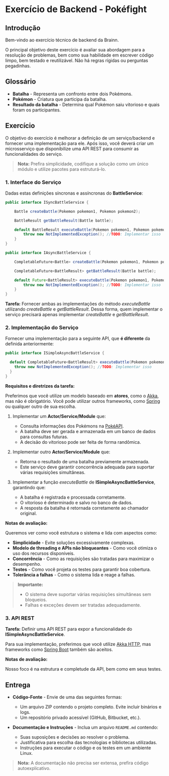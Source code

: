 # Exercício de Backend - Pokéfight

## Introdução

Bem-vindo ao exercício técnico de backend da Brainn.

O principal objetivo deste exercício é avaliar sua abordagem para a resolução de problemas, bem como sua habilidade em escrever código limpo, bem testado e reutilizável. Não há regras rígidas ou perguntas pegadinhas.

## Glossário
* **Batalha** - Representa um confronto entre dois Pokémons.
* **Pokémon** - Criatura que participa da batalha.
* **Resultado da batalha** - Determina qual Pokémon saiu vitorioso e quais foram os participantes.

## Exercício

O objetivo do exercício é melhorar a definição de um serviço/backend e fornecer uma implementação para ele. Após isso, você deverá criar um microsserviço que disponibilize uma API REST para consumir as funcionalidades do serviço.
> **Nota:** Prefira simplicidade, codifique a solução como um único módulo e utilize pacotes para estruturá-lo.

### 1. Interface do Serviço

Dadas estas definições síncronas e assíncronas do **BattleService**:

```java
public interface ISyncBattleService {

    Battle createBattle(Pokemon pokemon1, Pokemon pokemon2);

    BattleResult getBattleResult(Battle battle);

    default BattleResult executeBattle(Pokemon pokemon1, Pokemon pokemon2) {
        throw new NotImplementedException(); //TODO: Implementar isso
    }
}
```

```java
public interface IAsyncBattleService {

    CompletableFuture<Battle> createBattle(Pokemon pokemon1, Pokemon pokemon2);

    CompletableFuture<BattleResult> getBattleResult(Battle battle);

    default Future<BattleResult> executeBattle(Pokemon pokemon1, Pokemon pokemon2) {
        throw new NotImplementedException(); //TODO: Implementar isso
    }
}
```

**Tarefa:** Fornecer ambas as implementações do método *executeBattle* utilizando *createBattle* e *getBattleResult*. Dessa forma, quem implementar o serviço precisará apenas implementar *createBattle* e *getBattleResult*.

### 2. Implementação do Serviço

Fornecer uma implementação para a seguinte API, que **é diferente** da definida anteriormente:

```java
public interface ISimpleAsyncBattleService {

  default CompletableFuture<BattleResult> executeBattle(Pokemon pokemon1, Pokemon pokemon2) {
    throw new NotImplementedException(); //TODO: Implementar isso
  }
}
```

**Requisitos e diretrizes da tarefa:**

Preferimos que você utilize um modelo baseado em **atores**, como o [Akka](https://akka.io/), mas não é obrigatório. Você pode utilizar outros frameworks, como [Spring](https://spring.io/) ou qualquer outro de sua escolha.

1. Implementar um **Actor/Service/Module** que:
   * Consulta informações dos Pokémons na [PokéAPI](https://pokeapi.co/).
   * A batalha deve ser gerada e armazenada em um banco de dados para consultas futuras.
   * A decisão do vitorioso pode ser feita de forma randômica.

2. Implementar outro **Actor/Service/Module** que:
   * Retorna o resultado de uma batalha previamente armazenada.
   * Este serviço deve garantir concorrência adequada para suportar várias requisições simultâneas.

3. Implementar a função *executeBattle* de **ISimpleAsyncBattleService**, garantindo que:
   * A batalha é registrada e processada corretamente.
   * O vitorioso é determinado e salvo no banco de dados.
   * A resposta da batalha é retornada corretamente ao chamador original.

**Notas de avaliação:**

Queremos ver como você estrutura o sistema e lida com aspectos como:
* **Simplicidade** - Evite soluções excessivamente complexas.
* **Modelo de threading e APIs não bloqueantes** - Como você otimiza o uso dos recursos disponíveis.
* **Concorrência** - Como as requisições são tratadas para maximizar o desempenho.
* **Testes** - Como você projeta os testes para garantir boa cobertura.
* **Tolerância a falhas** - Como o sistema lida e reage a falhas.

> **Importante:**
> * O sistema deve suportar várias requisições simultâneas sem bloqueios.
> * Falhas e exceções devem ser tratadas adequadamente.

### 3. API REST

**Tarefa:** Definir uma API REST para expor a funcionalidade do **ISimpleAsyncBattleService**.

Para sua implementação, preferimos que você utilize [Akka HTTP](https://doc.akka.io/docs/akka-http/current/java/http/), mas frameworks como [Spring Boot](https://projects.spring.io/spring-boot/) também são aceitos.

**Notas de avaliação:**

Nosso foco é na estrutura e completude da API, bem como em seus testes.

## Entrega

* **Código-Fonte** - Envie de uma das seguintes formas:
    * Um arquivo ZIP contendo o projeto completo. Evite incluir binários e logs.
    * Um repositório privado acessível (GitHub, Bitbucket, etc.).

* **Documentação e Instruções** - Inclua um arquivo `README.md` contendo:
    * Suas suposições e decisões ao resolver o problema.
    * Justificativa para escolha das tecnologias e bibliotecas utilizadas.
    * Instruções para executar o código e os testes em um ambiente Linux.

> **Nota:** A documentação não precisa ser extensa, prefira código autoexplicativo.

